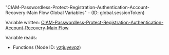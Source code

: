"CIAM-Passwordless-Protect-Registration-Authentication-Account-Recovery-Main Flow Global Variables" - (ID: global.sessionToken)

Variable written:
[CIAM-Passwordless-Protect-Registration-Authentication-Account-Recovery-Main Flow](../index.md#Variables)

Variable reads:
* Functions (Node ID: [vztjuyevpz](../nodes/vztjuyevpz.md))
